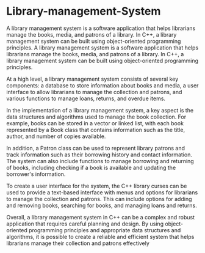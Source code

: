# Library-management-System
A library management system is a software application that helps librarians manage the books, media, and patrons of a library. In C++, a library management system can be built using object-oriented programming principles.
A library management system is a software application that helps librarians manage the books, media, and patrons of a library. In C++, a library management system can be built using object-oriented programming principles.

At a high level, a library management system consists of several key components: a database to store information about books and media, a user interface to allow librarians to manage the collection and patrons, and various functions to manage loans, returns, and overdue items.

In the implementation of a library management system, a key aspect is the data structures and algorithms used to manage the book collection. For example, books can be stored in a vector or linked list, with each book represented by a Book class that contains information such as the title, author, and number of copies available.

In addition, a Patron class can be used to represent library patrons and track information such as their borrowing history and contact information. The system can also include functions to manage borrowing and returning of books, including checking if a book is available and updating the borrower's information.

To create a user interface for the system, the C++ library curses can be used to provide a text-based interface with menus and options for librarians to manage the collection and patrons. This can include options for adding and removing books, searching for books, and managing loans and returns.

Overall, a library management system in C++ can be a complex and robust application that requires careful planning and design. By using object-oriented programming principles and appropriate data structures and algorithms, it is possible to create a reliable and efficient system that helps librarians manage their collection and patrons effectively
